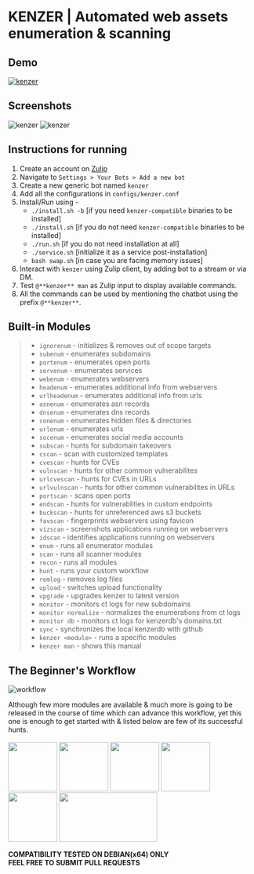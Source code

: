 # KENZER | Automated web assets enumeration & scanning

## Demo
[![kenzer](screenshots/yt-thumbnail.png)](https://www.youtube.com/watch?v=pD0IRloikz8)

## Screenshots
![kenzer](screenshots/kenzer0.png)
![kenzer](screenshots/kenzer1.png)

## Instructions for running
1. Create an account on [Zulip](https://zulipchat.com)<br>
2. Navigate to `Settings > Your Bots > Add a new bot`<br>
3. Create a new generic bot named `kenzer`<br>
4. Add all the configurations in `configs/kenzer.conf`<br>
5. Install/Run using - <br>
    * `./install.sh -b` [if you need `kenzer-compatible` binaries to be installed]<br>
    * `./install.sh` [if you do not need `kenzer-compatible` binaries to be installed]<br>
    * `./run.sh` [if you do not need installation at all]<br>
    * `./service.sh` [initialize it as a service post-installation]<br>
    * `bash swap.sh` [in case you are facing memory issues]
6. Interact with `kenzer` using Zulip client, by adding bot to a stream or via DM.<br>
7. Test `@**kenzer** man` as Zulip input to display available commands.<br>
8. All the commands can be used by mentioning the chatbot using the prefix `@**kenzer**`.<br>

## Built-in Modules
>* `ignorenum` - initializes & removes out of scope targets
>* `subenum` - enumerates subdomains
>* `portenum` - enumerates open ports
>* `servenum` - enumerates services
>* `webenum` - enumerates webservers
>* `headenum` - enumerates additional info from webservers
>* `urlheadenum` - enumerates additional info from urls
>* `asnenum` - enumerates asn records
>* `dnsenum` - enumerates dns records
>* `conenum` - enumerates hidden files & directories
>* `urlenum` - enumerates urls
>* `socenum` - enumerates social media accounts
>* `subscan` - hunts for subdomain takeovers
>* `cscan` - scan with customized templates
>* `cvescan` - hunts for CVEs
>* `vulnscan` - hunts for other common vulnerabilites
>* `urlcvescan` - hunts for CVEs in URLs
>* `urlvulnscan` - hunts for other common vulnerabilites in URLs
>* `portscan` - scans open ports
>* `endscan` - hunts for vulnerablities in custom endpoints
>* `buckscan` - hunts for unreferenced aws s3 buckets
>* `favscan` - fingerprints webservers using favicon
>* `vizscan` - screenshots applications running on webservers
>* `idscan` - identifies applications running on webservers
>* `enum` - runs all enumerator modules
>* `scan` - runs all scanner modules
>* `recon` - runs all modules
>* `hunt` - runs your custom workflow
>* `remlog` - removes log files
>* `upload` - switches upload functionality
>* `upgrade` - upgrades kenzer to latest version
>* `monitor` - monitors ct logs for new subdomains
>* `monitor normalize` - normalizes the enumerations from ct logs
>* `monitor db` - monitors ct logs for kenzerdb's domains.txt
>* `sync` - synchronizes the local kenzerdb with github
>* `kenzer <module>` - runs a specific modules
>* `kenzer man` - shows this manual

## The Beginner's Workflow
![workflow](screenshots/workflow.png)

Although few more modules are available & much more is going to be released in the course of time which can advance this workflow, yet this one is enough to get started with & listed below are few of its successful hunts.<br><br>
<img src="screenshots/dell.png" width="100" height="100">
<img src="screenshots/unilever.png" width="100" height="100">
<img src="screenshots/dod.png" width="100" height="100">
<img src="screenshots/tts.png" width="100" height="100">
<img src="screenshots/olx.png" width="100" height="100">
<img src="screenshots/paytm.png" width="200" height="100">

**COMPATIBILITY TESTED ON DEBIAN(x64) ONLY**<br>
**FEEL FREE TO SUBMIT PULL REQUESTS**

